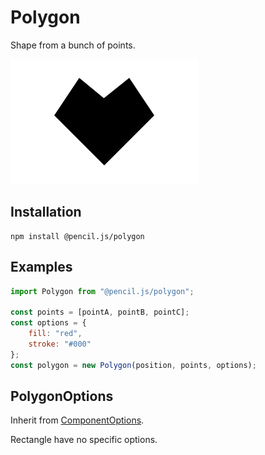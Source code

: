 # Polygon

Shape from a bunch of points.

![Polygon example](../../media/examples/polygon.png)


## Installation

    npm install @pencil.js/polygon


## Examples

```js
import Polygon from "@pencil.js/polygon";

const points = [pointA, pointB, pointC];
const options = {
    fill: "red",
    stroke: "#000"
};
const polygon = new Polygon(position, points, options);
```


## PolygonOptions
Inherit from [ComponentOptions](../component/readme.md#componentoptions).

Rectangle have no specific options.
